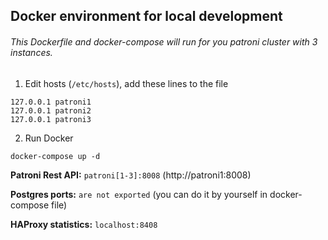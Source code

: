 ## Docker environment for local development

###### This Dockerfile and docker-compose will run for you patroni cluster with 3 instances.

1. Edit hosts (`/etc/hosts`), add these lines to the file
``` 
127.0.0.1 patroni1
127.0.0.1 patroni2
127.0.0.1 patroni3
```
2. Run Docker
```
docker-compose up -d
```

**Patroni Rest API:** `patroni[1-3]:8008` (http://patroni1:8008)

**Postgres ports:** `are not exported` (you can do it by yourself in docker-compose file)

**HAProxy statistics:** `localhost:8408`
